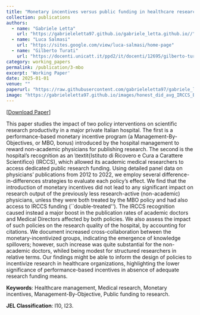 ```yaml
---
title: "Monetary incentives versus public funding in healthcare research: what matters the most?"
collection: publications
authors:
  - name: "Gabriele Letta"
    url: "https://gabrieleletta97.github.io/gabriele_letta.github.io//"
  - name: "Luca Salmasi"
    url: "https://sites.google.com/view/luca-salmasi/home-page"
  - name: "Gilberto Turati"
    url: "https://docenti.unicatt.it/ppd2/it/docenti/12695/gilberto-turati/profilo"
category: working_papers
permalink: /publication/3-mbo
excerpt: 'Working Paper'
date: 2025-01-01
venue: ""
paperurl: "https://raw.githubusercontent.com/gabrieleletta97/gabriele_letta.github.io/master/files/MBO_vs_IRCCS_Letta_Salmasi_Turati.pdf"
image: "https://gabrieleletta97.github.io/images/honest_did_avg_IRCCS_BV.png"  # Path to your image
---
```

[[Download Paper](https://raw.githubusercontent.com/gabrieleletta97/gabriele_letta.github.io/master/files/MBO_vs_IRCCS_Letta_Salmasi_Turati.pdf)]

This paper studies the impact of two policy interventions on scientific research productivity in a major private Italian hospital. The first is a performance-based monetary incentive program (a Management-By-Objectives, or MBO, bonus) introduced by the hospital management to reward non-academic physicians for publishing research. The second is the hospital’s recognition as an \textit{Istituto di Ricovero e Cura a Carattere Scientifico} (IRCCS), which allowed its academic medical researchers to access dedicated public research funding. Using detailed panel data on physicians’ publications from 2012 to 2022, we employ several difference-in-differences strategies to evaluate each policy’s effect. We find that the introduction of monetary incentives did not lead to any significant impact on research output of the previously less research-active (non-academic) physicians, unless they were both treated by the MBO policy and had also access to IRCCS funding (``double-treated''). The IRCCS recognition caused instead a major boost in the publication rates of academic doctors and Medical Directors affected by both policies. We also assess the impact of such policies on the research quality of the hospital, by accounting for citations. We document increased cross-collaboration between the monetary-incentivized groups, indicating the emergence of knowledge spillovers; however, such increase was quite substantial for the non-academic doctors, whiled being modest for structured researchers in relative terms. Our findings might be able to inform the design of policies to incentivize research in healthcare organizations, highlighting the lower significance of performance-based incentives in absence of adequate research funding means.

**Keywords**: Healthcare management, Medical research, Monetary incentives, Management-By-Objective, Public funding to research.

**JEL Classification**: I10, I23.

